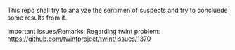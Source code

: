 This repo shall try to analyze the sentimen of suspects and try to concluede some results from it.


Important Issues/Remarks:
	Regarding twint problem: https://github.com/twintproject/twint/issues/1370

